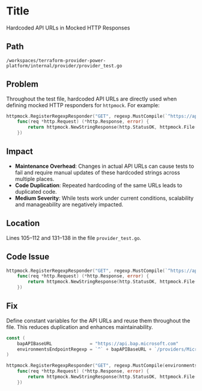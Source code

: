 # Title

Hardcoded API URLs in Mocked HTTP Responses

## Path

`/workspaces/terraform-provider-power-platform/internal/provider/provider_test.go`

## Problem

Throughout the test file, hardcoded API URLs are directly used when defining mocked HTTP responders for `httpmock`. For example:

```go
httpmock.RegisterRegexpResponder("GET", regexp.MustCompile(`^https://api\.bap\.microsoft\.com/providers/Microsoft\.BusinessAppPlatform/scopes/admin/environments.*api-version=2023-06-01$`),
	func(req *http.Request) (*http.Response, error) {
		return httpmock.NewStringResponse(http.StatusOK, httpmock.File("../services/environment/tests/datasource/Validate_Read/get_environments.json").String()), nil
	})
```

## Impact

- **Maintenance Overhead**: Changes in actual API URLs can cause tests to fail and require manual updates of these hardcoded strings across multiple places.
- **Code Duplication**: Repeated hardcoding of the same URLs leads to duplicated code.
- **Medium Severity**: While tests work under current conditions, scalability and manageability are negatively impacted.

## Location

Lines 105–112 and 131–138 in the file `provider_test.go`.

## Code Issue

```go
httpmock.RegisterRegexpResponder("GET", regexp.MustCompile(`^https://api\.bap\.microsoft\.com/providers/Microsoft\.BusinessAppPlatform/scopes/admin/environments.*api-version=2023-06-01$`),
	func(req *http.Request) (*http.Response, error) {
		return httpmock.NewStringResponse(http.StatusOK, httpmock.File("../services/environment/tests/datasource/Validate_Read/get_environments.json").String()), nil
	})
```

## Fix

Define constant variables for the API URLs and reuse them throughout the file. This reduces duplication and enhances maintainability.

```go
const (
	bapAPIBaseURL              = "https://api.bap.microsoft.com"
	environmentsEndpointRegexp = `^` + bapAPIBaseURL + `/providers/Microsoft.BusinessAppPlatform/scopes/admin/environments.*api-version=2023-06-01$`
)

httpmock.RegisterRegexpResponder("GET", regexp.MustCompile(environmentsEndpointRegexp),
	func(req *http.Request) (*http.Response, error) {
		return httpmock.NewStringResponse(http.StatusOK, httpmock.File("../services/environment/tests/datasource/Validate_Read/get_environments.json").String()), nil
	})
```